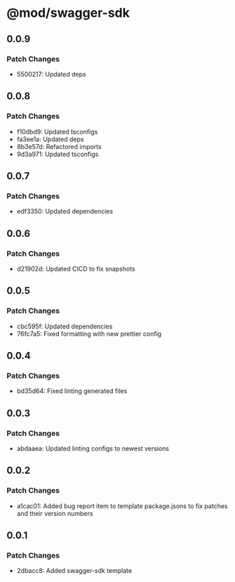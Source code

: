 # @mod/swagger-sdk

## 0.0.9

### Patch Changes

- 5500217: Updated deps

## 0.0.8

### Patch Changes

- f10dbd9: Updated tsconfigs
- fa3ee1a: Updated deps
- 8b3e57d: Refactored imports
- 9d3a971: Updated tsconfigs

## 0.0.7

### Patch Changes

- edf3350: Updated dependencies

## 0.0.6

### Patch Changes

- d21902d: Updated CICD to fix snapshots

## 0.0.5

### Patch Changes

- cbc595f: Updated dependencies
- 76fc7a5: Fixed formatting with new prettier config

## 0.0.4

### Patch Changes

- bd35d64: Fixed linting generated files

## 0.0.3

### Patch Changes

- abdaaea: Updated linting configs to newest versions

## 0.0.2

### Patch Changes

- a1cac01: Added bug report item to template package.jsons to fix patches and their version numbers

## 0.0.1

### Patch Changes

- 2dbacc8: Added swagger-sdk template

